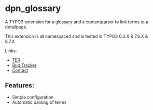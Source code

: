 dpn_glossary
============

A TYPO3 extension for a glossary and a contentparser to link terms to a detailpage.

This extension is all namespaced and is tested in TYPO3 6.2.X & 7.6.X & 8.7.X

Links:
- [TER](https://typo3.org/extensions/repository/view/dpn_glossary)
- [Bug Tracker](https://github.com/featdd/dpn_glossary/issues)
- [Contact](mailto:dorndorf@featdd.de)

Features:
---------
- Simple configuration
- Automatic parsing of terms
